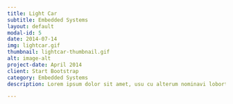 ```yaml
---
title: Light Car
subtitle: Embedded Systems
layout: default
modal-id: 5
date: 2014-07-14
img: lightcar.gif
thumbnail: lightcar-thumbnail.gif
alt: image-alt
project-date: April 2014
client: Start Bootstrap
category: Embedded Systems
description: Lorem ipsum dolor sit amet, usu cu alterum nominavi lobortis. At duo novum diceret. Tantas apeirian vix et, usu sanctus postulant inciderint ut, populo diceret necessitatibus in vim. Cu eum dicam feugiat noluisse.

---
```

